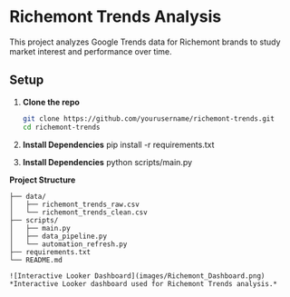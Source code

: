 # Richemont Trends Analysis

This project analyzes Google Trends data for Richemont brands to study market interest and performance over time.

## Setup

1. **Clone the repo**
   ```bash
   git clone https://github.com/yourusername/richemont-trends.git
   cd richemont-trends

2. **Install Dependencies**
    pip install -r requirements.txt


3. **Install Dependencies**
    python scripts/main.py

 **Project Structure**
```richemont-trends/
├── data/
│   ├── richemont_trends_raw.csv
│   └── richemont_trends_clean.csv
├── scripts/
│   ├── main.py
│   ├── data_pipeline.py
│   └── automation_refresh.py
├── requirements.txt
└── README.md

![Interactive Looker Dashboard](images/Richemont_Dashboard.png)
*Interactive Looker dashboard used for Richemont Trends analysis.*

